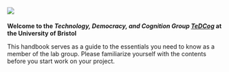 # ![](https://i.imgur.com/DGOtcaT.png)

**Welcome to the *Technology, Democracy, and Cognition Group [TeDCog](https://sks.to/tedcog)*  at the University of Bristol** 

This handbook serves as a guide to the essentials you need to know as a member of the lab group. Please familiarize yourself with the contents before you start work on your project.
